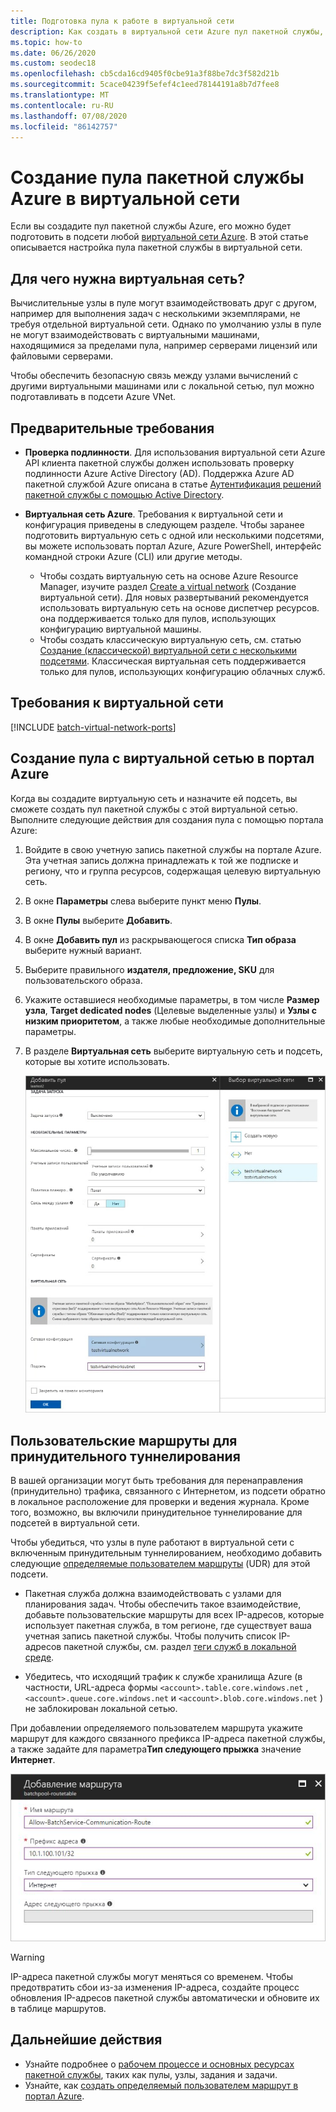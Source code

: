 ```yaml
---
title: Подготовка пула к работе в виртуальной сети
description: Как создать в виртуальной сети Azure пул пакетной службы, чтобы вычислительные узлы безопасно взаимодействовали с другими виртуальными машинами в сети, например с файловым сервером.
ms.topic: how-to
ms.date: 06/26/2020
ms.custom: seodec18
ms.openlocfilehash: cb5cda16cd9405f0cbe91a3f88be7dc3f582d21b
ms.sourcegitcommit: 5cace04239f5efef4c1eed78144191a8b7d7fee8
ms.translationtype: MT
ms.contentlocale: ru-RU
ms.lasthandoff: 07/08/2020
ms.locfileid: "86142757"
---
```

# <a name="create-an-azure-batch-pool-in-a-virtual-network"></a>Создание пула пакетной службы Azure в виртуальной сети

Если вы создадите пул пакетной службы Azure, его можно будет подготовить в подсети любой [виртуальной сети Azure](../virtual-network/virtual-networks-overview.md). В этой статье описывается настройка пула пакетной службы в виртуальной сети.

## <a name="why-use-a-vnet"></a>Для чего нужна виртуальная сеть?

Вычислительные узлы в пуле могут взаимодействовать друг с другом, например для выполнения задач с несколькими экземплярами, не требуя отдельной виртуальной сети. Однако по умолчанию узлы в пуле не могут взаимодействовать с виртуальными машинами, находящимися за пределами пула, например серверами лицензий или файловыми серверами.

Чтобы обеспечить безопасную связь между узлами вычислений с другими виртуальными машинами или с локальной сетью, пул можно подготавливать в подсети Azure VNet.

## <a name="prerequisites"></a>Предварительные требования

- **Проверка подлинности**. Для использования виртуальной сети Azure API клиента пакетной службы должен использовать проверку подлинности Azure Active Directory (AD). Поддержка Azure AD пакетной службой Azure описана в статье [Аутентификация решений пакетной службы с помощью Active Directory](batch-aad-auth.md).

- **Виртуальная сеть Azure**. Требования к виртуальной сети и конфигурация приведены в следующем разделе. Чтобы заранее подготовить виртуальную сеть с одной или несколькими подсетями, вы можете использовать портал Azure, Azure PowerShell, интерфейс командной строки Azure (CLI) или другие методы.
  - Чтобы создать виртуальную сеть на основе Azure Resource Manager, изучите раздел [Create a virtual network](../virtual-network/manage-virtual-network.md#create-a-virtual-network) (Создание виртуальной сети). Для новых развертываний рекомендуется использовать виртуальную сеть на основе диспетчер ресурсов. она поддерживается только для пулов, использующих конфигурацию виртуальной машины.
  - Чтобы создать классическую виртуальную сеть, см. статью [Создание (классической) виртуальной сети с несколькими подсетями](/previous-versions/azure/virtual-network/create-virtual-network-classic). Классическая виртуальная сеть поддерживается только для пулов, использующих конфигурацию облачных служб.

## <a name="vnet-requirements"></a>Требования к виртуальной сети

[!INCLUDE [batch-virtual-network-ports](../../includes/batch-virtual-network-ports.md)]

## <a name="create-a-pool-with-a-vnet-in-the-azure-portal"></a>Создание пула с виртуальной сетью в портал Azure

Когда вы создадите виртуальную сеть и назначите ей подсеть, вы сможете создать пул пакетной службы с этой виртуальной сетью. Выполните следующие действия для создания пула с помощью портала Azure: 

1. Войдите в свою учетную запись пакетной службы на портале Azure. Эта учетная запись должна принадлежать к той же подписке и региону, что и группа ресурсов, содержащая целевую виртуальную сеть.
2. В окне **Параметры** слева выберите пункт меню **Пулы**.
3. В окне **Пулы** выберите **Добавить**.
4. В окне **Добавить пул** из раскрывающегося списка **Тип образа** выберите нужный вариант.
5. Выберите правильного **издателя, предложение, SKU** для пользовательского образа.
6. Укажите оставшиеся необходимые параметры, в том числе **Размер узла**, **Target dedicated nodes** (Целевые выделенные узлы) и **Узлы с низким приоритетом**, а также любые необходимые дополнительные параметры.
7. В разделе **Виртуальная сеть** выберите виртуальную сеть и подсеть, которые вы хотите использовать.

   ![Добавление пула с виртуальной сетью](./media/batch-virtual-network/add-vnet-pool.png)

## <a name="user-defined-routes-for-forced-tunneling"></a>Пользовательские маршруты для принудительного туннелирования

В вашей организации могут быть требования для перенаправления (принудительно) трафика, связанного с Интернетом, из подсети обратно в локальное расположение для проверки и ведения журнала. Кроме того, возможно, вы включили принудительное туннелирование для подсетей в виртуальной сети.

Чтобы убедиться, что узлы в пуле работают в виртуальной сети с включенным принудительным туннелированием, необходимо добавить следующие [определяемые пользователем маршруты](../virtual-network/virtual-networks-udr-overview.md) (UDR) для этой подсети.

- Пакетная служба должна взаимодействовать с узлами для планирования задач. Чтобы обеспечить такое взаимодействие, добавьте пользовательские маршруты для всех IP-адресов, которые использует пакетная служба, в том регионе, где существует ваша учетная запись пакетной службы. Чтобы получить список IP-адресов пакетной службы, см. раздел [теги служб в локальной среде](../virtual-network/service-tags-overview.md).

- Убедитесь, что исходящий трафик к службе хранилища Azure (в частности, URL-адреса формы `<account>.table.core.windows.net` , `<account>.queue.core.windows.net` и `<account>.blob.core.windows.net` ) не заблокирован локальной сетью.

При добавлении определяемого пользователем маршрута укажите маршрут для каждого связанного префикса IP-адреса пакетной службы, а также задайте для параметра**Тип следующего прыжка** значение **Интернет**.

![определяемый пользователем маршрут;](./media/batch-virtual-network/user-defined-route.png)

> [!WARNING]
> IP-адреса пакетной службы могут меняться со временем. Чтобы предотвратить сбои из-за изменения IP-адреса, создайте процесс обновления IP-адресов пакетной службы автоматически и обновите их в таблице маршрутов.

## <a name="next-steps"></a>Дальнейшие действия

- Узнайте подробнее о [рабочем процессе и основных ресурсах пакетной службы](batch-service-workflow-features.md), таких как пулы, узлы, задания и задачи.
- Узнайте, как [создать определяемый пользователем маршрут в портал Azure](../virtual-network/tutorial-create-route-table-portal.md).
